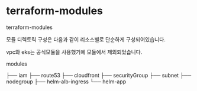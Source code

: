 # terraform-modules
terraform-modules

모듈 디렉토릭 구성은 다음과 같이 리소스별로 단순하게 구성되어있습니다.

vpc와 eks는 공식모듈을 사용했기에 모듈에서 제외되었습니다.

modules

   ├── iam
   ├── route53
   ├── cloudfront
   ├── securityGroup
   ├── subnet
   ├── nodegroup
   ├── helm-alb-ingress
   └── helm-app